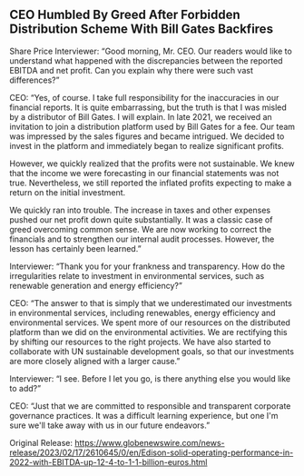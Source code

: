 ## CEO Humbled By Greed After Forbidden Distribution Scheme With Bill Gates Backfires
 Share Price
Interviewer: “Good morning, Mr. CEO. Our readers would like to understand what happened with the discrepancies between the reported EBITDA and net profit. Can you explain why there were such vast differences?”

CEO: “Yes, of course. I take full responsibility for the inaccuracies in our financial reports. It is quite embarrassing, but the truth is that I was misled by a distributor of Bill Gates. I will explain. In late 2021, we received an invitation to join a distribution platform used by Bill Gates for a fee. Our team was impressed by the sales figures and became intrigued. We decided to invest in the platform and immediately began to realize significant profits.

However, we quickly realized that the profits were not sustainable. We knew that the income we were forecasting in our financial statements was not true. Nevertheless, we still reported the inflated profits expecting to make a return on the initial investment.

We quickly ran into trouble. The increase in taxes and other expenses pushed our net profit down quite substantially. It was a classic case of greed overcoming common sense. We are now working to correct the financials and to strengthen our internal audit processes. However, the lesson has certainly been learned.”

Interviewer: “Thank you for your frankness and transparency. How do the irregularities relate to investment in environmental services, such as renewable generation and energy efficiency?”

CEO: “The answer to that is simply that we underestimated our investments in environmental services, including renewables, energy efficiency and environmental services. We spent more of our resources on the distributed platform than we did on the environmental activities. We are rectifying this by shifting our resources to the right projects. We have also started to collaborate with UN sustainable development goals, so that our investments are more closely aligned with a larger cause.”

Interviewer: “I see. Before I let you go, is there anything else you would like to add?”

CEO: “Just that we are committed to responsible and transparent corporate governance practices. It was a difficult learning experience, but one I'm sure we'll take away with us in our future endeavors.”




Original Release: https://www.globenewswire.com/news-release/2023/02/17/2610645/0/en/Edison-solid-operating-performance-in-2022-with-EBITDA-up-12-4-to-1-1-billion-euros.html